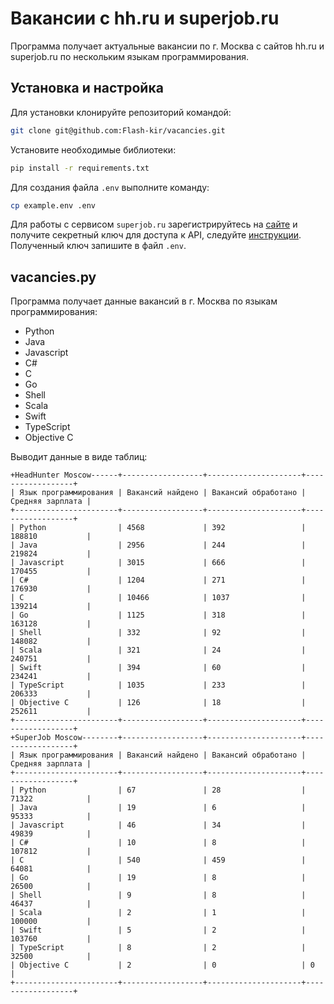 # Вакансии с hh.ru и superjob.ru
Программа получает актуальные вакансии по г. Москва с сайтов hh.ru и superjob.ru по нескольким языкам программирования.

## Установка и настройка
Для установки клонируйте репозиторий командой:
```bash
git clone git@github.com:Flash-kir/vacancies.git
```
Установите необходимые библиотеки:
```bash
pip install -r requirements.txt
```
Для создания файла `.env` выполните команду:
```bash
cp example.env .env
```
Для работы с сервисом `superjob.ru` зарегистрируйтесь на [сайте]('https://www.superjob.ru/') и получите секретный ключ для доступа к API, следуйте [инструкции](https://api.superjob.ru/#gettin). Полученный ключ запишите в файл `.env`.

## vacancies.py

Программа получает данные вакансий в г. Москва по языкам программирования:

- Python
- Java
- Javascript
- C#
- C
- Go
- Shell
- Scala
- Swift
- TypeScript
- Objective C

Выводит данные в виде таблиц:
```
+HeadHunter Moscow------+------------------+---------------------+------------------+
| Язык программирования | Вакансий найдено | Вакансий обработано | Средняя зарплата |
+-----------------------+------------------+---------------------+------------------+
| Python                | 4568             | 392                 | 188810           |
| Java                  | 2956             | 244                 | 219824           |
| Javascript            | 3015             | 666                 | 170455           |
| C#                    | 1204             | 271                 | 176930           |
| C                     | 10466            | 1037                | 139214           |
| Go                    | 1125             | 318                 | 163128           |
| Shell                 | 332              | 92                  | 148082           |
| Scala                 | 321              | 24                  | 240751           |
| Swift                 | 394              | 60                  | 234241           |
| TypeScript            | 1035             | 233                 | 206333           |
| Objective C           | 126              | 18                  | 252611           |
+-----------------------+------------------+---------------------+------------------+
+SuperJob Moscow--------+------------------+---------------------+------------------+
| Язык программирования | Вакансий найдено | Вакансий обработано | Средняя зарплата |
+-----------------------+------------------+---------------------+------------------+
| Python                | 67               | 28                  | 71322            |
| Java                  | 19               | 6                   | 95333            |
| Javascript            | 46               | 34                  | 49839            |
| C#                    | 10               | 8                   | 107812           |
| C                     | 540              | 459                 | 64081            |
| Go                    | 19               | 8                   | 26500            |
| Shell                 | 9                | 8                   | 46437            |
| Scala                 | 2                | 1                   | 100000           |
| Swift                 | 5                | 2                   | 103760           |
| TypeScript            | 8                | 2                   | 32500            |
| Objective C           | 2                | 0                   | 0                |
+-----------------------+------------------+---------------------+------------------+
```
